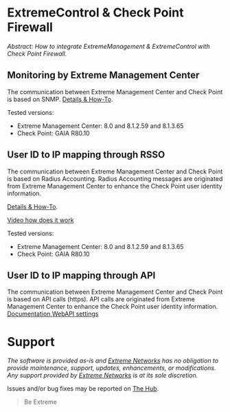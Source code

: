 # ExtremeControl & Check Point Firewall

_Abstract: How to integrate ExtremeManagement & ExtremeControl with Check Point Firewall._

## Monitoring by Extreme Management Center
The communication between Extreme Management Center and Check Point is based on SNMP.
[Details & How-To](monitoring/README.md).

Tested versions:
* Extreme Management Center: 8.0 and 8.1.2.59 and 8.1.3.65
* Check Point: GAIA R80.10

## User ID to IP mapping through RSSO
The communication between Extreme Management Center and Check Point is based on Radius Accounting. Radius Accounting messages are originated from Extreme Management Center to enhance the Check Point user identity information.

[Details & How-To](idtoip/README.md).

[Video how does it work](https://extr.co/2vPQ6rv)

Tested versions:
* Extreme Management Center: 8.0 and 8.1.2.59 and 8.1.3.65
* Check Point: GAIA R80.10

## User ID to IP mapping through API
The communication between Extreme Management Center and Check Point is based on API calls (https). API calls are originated from Extreme Management Center to enhance the Check Point user identity information.
[Documentation](https://emc.extremenetworks.com/content/oneview/docs/connect/docs/l_ov_connect_security.htm#Check),[WebAPI settings](idtoip/WebAPI.png?raw=true)

# Support
_The software is provided as-is and [Extreme Networks](http://www.extremenetworks.com/) has no obligation to provide maintenance, support, updates, enhancements, or modifications. Any support provided by [Extreme Networks](http://www.extremenetworks.com/) is at its sole discretion._

Issues and/or bug fixes may be reported on [The Hub](https://community.extremenetworks.com/extreme).

>Be Extreme